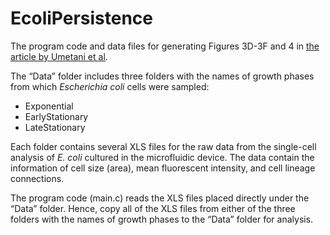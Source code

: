 # EcoliPersistence
The program code and data files for generating Figures 3D-3F and 4 in [the article by Umetani et al](https://doi.org/10.1101/2021.10.28.466227).

The “Data” folder includes three folders with the names of growth phases from which *Escherichia coli* cells were sampled:
- Exponential
- EarlyStationary
- LateStationary

Each folder contains several XLS files for the raw data from the single-cell analysis of *E. coli* cultured in the microfluidic device. The data contain the information of cell size (area), mean fluorescent intensity, and cell lineage connections.

The program code (main.c) reads the XLS files placed directly under the “Data” folder. Hence, copy all of the XLS files from either of the three folders with the names of growth phases to the “Data” folder for analysis. 
